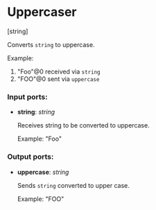 # Uppercaser

[string]

Converts `string`  to uppercase.

Example:
1. "Foo"@0  received via `string`
2. "FOO"@0  sent via `uppercase`

### Input ports:

* __string__: _string_

    Receives string to be converted to uppercase.
    
    Example:
    "Foo"



### Output ports:

* __uppercase__: _string_

    Sends `string` converted to upper case.
    
    Example:
    "FOO"



